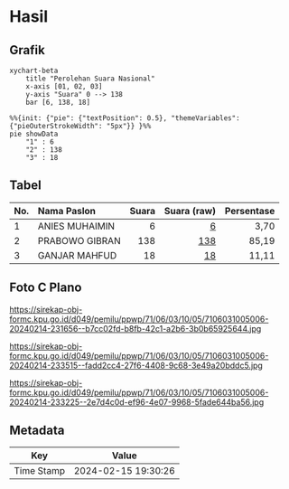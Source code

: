 # Hasil

## Grafik

```mermaid
xychart-beta
    title "Perolehan Suara Nasional"
    x-axis [01, 02, 03]
    y-axis "Suara" 0 --> 138
    bar [6, 138, 18]
```

```mermaid
%%{init: {"pie": {"textPosition": 0.5}, "themeVariables": {"pieOuterStrokeWidth": "5px"}} }%%
pie showData
    "1" : 6
    "2" : 138
    "3" : 18
```

## Tabel

| No. | Nama Paslon    | Suara | Suara (raw) | Persentase |
|:--- |:-------------- | -----:| -----------:| ----------:|
| 1   | ANIES MUHAIMIN | 6     | [6][p-1]    | 3,70       |
| 2   | PRABOWO GIBRAN | 138   | [138][p-2]  | 85,19      |
| 3   | GANJAR MAHFUD  | 18    | [18][p-3]   | 11,11      |


[p-1]: https://github.com/gigit-pemilu/pemilu-2024/blob/main/pilpres/hitung-suara/sub/71-sulawesi-utara/sub/06-minahasa-utara/sub/03-airmadidi/sub/1005-airmadidi-bawah/sub/006-tps/sub/paslon-1.txt
[p-2]: https://github.com/gigit-pemilu/pemilu-2024/blob/main/pilpres/hitung-suara/sub/71-sulawesi-utara/sub/06-minahasa-utara/sub/03-airmadidi/sub/1005-airmadidi-bawah/sub/006-tps/sub/paslon-2.txt
[p-3]: https://github.com/gigit-pemilu/pemilu-2024/blob/main/pilpres/hitung-suara/sub/71-sulawesi-utara/sub/06-minahasa-utara/sub/03-airmadidi/sub/1005-airmadidi-bawah/sub/006-tps/sub/paslon-3.txt

## Foto C Plano

https://sirekap-obj-formc.kpu.go.id/d049/pemilu/ppwp/71/06/03/10/05/7106031005006-20240214-231656--b7cc02fd-b8fb-42c1-a2b6-3b0b65925644.jpg

https://sirekap-obj-formc.kpu.go.id/d049/pemilu/ppwp/71/06/03/10/05/7106031005006-20240214-233515--fadd2cc4-27f6-4408-9c68-3e49a20bddc5.jpg

https://sirekap-obj-formc.kpu.go.id/d049/pemilu/ppwp/71/06/03/10/05/7106031005006-20240214-233225--2e7d4c0d-ef96-4e07-9968-5fade644ba56.jpg


## Metadata

| Key        | Value               |
| ---------- | ------------------- |
| Time Stamp | 2024-02-15 19:30:26 |



